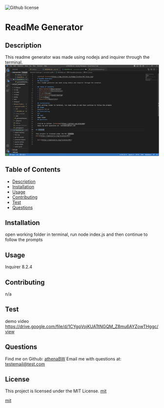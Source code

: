 
  ![Github license](https://img.shields.io/badge/license-MIT-blue.svg)
  # ReadMe Generator
  ## Description
  This readme generator was made using nodejs and inquirer through the terminal.
 ![Alt text](dist/ss.png)
  ## Table of Contents
  * [Description](#description)
  * [Installation](#installation)
  * [Usage](#usage)
  * [Contributing](#contributing)
  * [Test](#test)
  * [Questions](#questions)
  
  ## Installation
  open working folder in terminal, run node index.js and then continue to follow the prompts
  ## Usage 
  Inquirer 8.2.4
  ## Contributing
  n/a
  ## Test
  demo video 
  https://drive.google.com/file/d/1CYgqVojKUATtNGQM_Z8mu6AYZowTHggc/view
  ## Questions 
  
  Find me on Github: [athenaBW](https://github.com/athenaBW)
  Email me with questions at: testemail@test.com 
  
## License

This project is licensed under the MIT License. 
[mit](https://opensource.org/licenses/MIT)

  [mit](https://opensource.org/licenses/MIT)

  